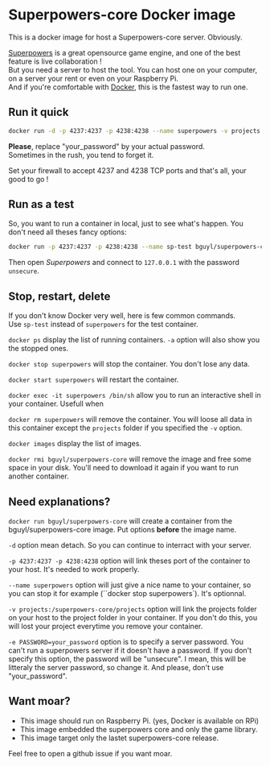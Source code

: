 # Superpowers-core Docker image

This is a docker image for host a Superpowers-core server. Obviously.

[Superpowers](http://superpowers-html5.com) is a great opensource game engine, and one of the best feature is live collaboration !  
But you need a server to host the tool. You can host one on your computer, on a server your rent or even on your Raspberry Pi.  
And if you're comfortable with [Docker](https://docker.com), this is the fastest way to run one.

## Run it quick

```bash
docker run -d -p 4237:4237 -p 4238:4238 --name superpowers -v projects:/superpowers-core/projects -e PASSWORD=your_password bguyl/superpowers-core
```

**Please**, replace "your_password" by your actual password.  
Sometimes in the rush, you tend to forget it.

Set your firewall to accept 4237 and 4238 TCP ports and that's all, your good to go !

## Run as a test

So, you want to run a container in local, just to see what's happen. You don't need all theses fancy options:

```bash
docker run -p 4237:4237 -p 4238:4238 --name sp-test bguyl/superpowers-core
```

Then open *Superpowers* and connect to `127.0.0.1` with the password `unsecure`.

## Stop, restart, delete

If you don't know Docker very well, here is few common commands.  
Use `sp-test` instead of `superpowers` for the test container.

`docker ps` display the list of running containers. `-a` option will also show you the stopped ones.

`docker stop superpowers` will stop the container. You don't lose any data.

`docker start superpowers` will restart the container.

`docker exec -it superpowers /bin/sh` allow you to run an interactive shell in your container. Usefull when

`docker rm superpowers` will remove the container. You will loose all data in this container except the `projects` folder if you specified the `-v` option.

`docker images` display the list of images.

`docker rmi bguyl/superpowers-core` will remove the image and free some space in your disk. You'll need to download it again if you want to run another container.

## Need explanations?

`docker run bguyl/superpowers-core` will create a container from the bguyl/superpowers-core image. Put options **before** the image name.

`-d` option mean detach. So you can continue to interract with your server.

`-p 4237:4237 -p 4238:4238` option will link theses port of the container to your host. It's needed to work properly.

`--name superpowers` option will just give a nice name to your container, so you can stop it for example (``docker stop superpowers`). It's optionnal.

`-v projects:/superpowers-core/projects` option will link the projects folder on your host to the project folder in your container. If you don't do this, you will lost your project everytime you remove your container.

`-e PASSWORD=your_password` option is to specify a server password. You can't run a superpowers server if it doesn't have a password. If you don't specify this option, the password will be "unsecure". I mean, this will be litteraly the server password, so change it. And please, don't use "your_password".

## Want moar?

- This image should run on Raspberry Pi. (yes, Docker is available on RPi)
- This image embedded the superpowers core and only the game library.
- This image target only the lastet superpowers-core release.

Feel free to open a github issue if you want moar.
